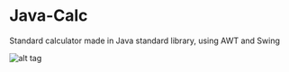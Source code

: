 # Java-Calc
Standard calculator made in Java standard library, using AWT and Swing




![alt tag](https://i.imgur.com/OblpBgz.png)
